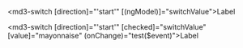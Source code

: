 <md3-switch
  [direction]="'start'"
  [(ngModel)]="switchValue">Label</md3-switch>

<md3-switch
  [direction]="'start'"
  [checked]="switchValue"
  [value]="mayonnaise"
  (onChange)="test($event)">Label</md3-switch>